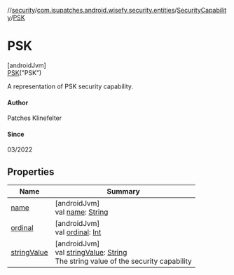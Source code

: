 //[security](../../../../index.md)/[com.isupatches.android.wisefy.security.entities](../../index.md)/[SecurityCapability](../index.md)/[PSK](index.md)

# PSK

[androidJvm]\
[PSK](index.md)(&quot;PSK&quot;)

A representation of PSK security capability.

#### Author

Patches Klinefelter

#### Since

03/2022

## Properties

| Name | Summary |
|---|---|
| [name](../-e-a-p/index.md#-372974862%2FProperties%2F-1436298165) | [androidJvm]<br>val [name](../-e-a-p/index.md#-372974862%2FProperties%2F-1436298165): [String](https://kotlinlang.org/api/latest/jvm/stdlib/kotlin/-string/index.html) |
| [ordinal](../-e-a-p/index.md#-739389684%2FProperties%2F-1436298165) | [androidJvm]<br>val [ordinal](../-e-a-p/index.md#-739389684%2FProperties%2F-1436298165): [Int](https://kotlinlang.org/api/latest/jvm/stdlib/kotlin/-int/index.html) |
| [stringValue](../string-value.md) | [androidJvm]<br>val [stringValue](../string-value.md): [String](https://kotlinlang.org/api/latest/jvm/stdlib/kotlin/-string/index.html)<br>The string value of the security capability |
